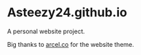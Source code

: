 # Asteezy24.github.io
A personal website project. 

Big thanks to <a href="http://arcel.co">arcel.co</a> for the website theme.
